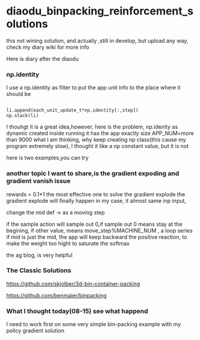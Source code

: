 # diaodu_binpacking_reinforcement_solutions
this not wining solution, and actually ,still in develop, but upload any way, check my diary wiki for more info


Here is diary after the diaodu

### np.identity

I use a np.identity as filter to put the app unit info to the place where it should be

```

li.append(each_unit_update_t*np.identity[:,step])
np.stack(li)

```

I thouhgt it is a great idea,however, here is the problem, np.idenity as dynamic created inside running it has the app exactly size APP_NUM=more than 9000 what I am thinking, why keep creating np class(this cause my program extremely slow), I thought it like a np constant value, but it is not

here is two examples,you can try

### another topic I want to share,is the gradient expoding and gradient vanish issue

rewards = 0.1*1 the most effective one to solve the gradient explode the gradient explode will finally happen in my case, it almost same inp input,

change the mid def -> as a moving step

if the sample action will sample out 0,if sample out 0 means stay at the begining, if other value, means move_step%MACHINE_NUM , a loop series if mid is just the mid, the app will keep backward the positive reaction, to make the weight too hight to saturate the softmax

the ag blog, is very helpful

### The Classic Solutions

https://github.com/skjolber/3d-bin-container-packing

https://github.com/benmaier/binpacking
### What I thought today(08-15) see what happend

I need to work first on some very simple bin-packing example with my policy gradient solution
